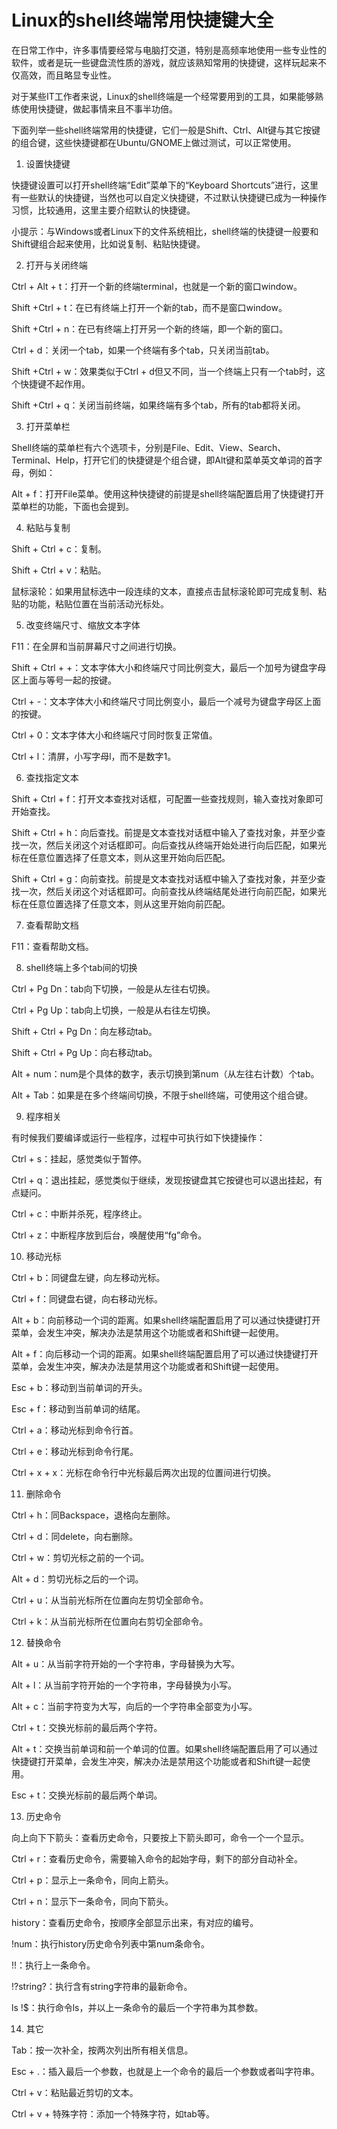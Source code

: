 # Linux的shell终端常用快捷键大全

在日常工作中，许多事情要经常与电脑打交道，特别是高频率地使用一些专业性的软件，或者是玩一些键盘流性质的游戏，就应该熟知常用的快捷键，这样玩起来不仅高效，而且略显专业性。

对于某些IT工作者来说，Linux的shell终端是一个经常要用到的工具，如果能够熟练使用快捷键，做起事情来且不事半功倍。

下面列举一些shell终端常用的快捷键，它们一般是Shift、Ctrl、Alt键与其它按键的组合键，这些快捷键都在Ubuntu/GNOME上做过测试，可以正常使用。


1. 设置快捷键

快捷键设置可以打开shell终端“Edit”菜单下的“Keyboard Shortcuts”进行，这里有一些默认的快捷键，当然也可以自定义快捷键，不过默认快捷键已成为一种操作习惯，比较通用，这里主要介绍默认的快捷键。

小提示：与Windows或者Linux下的文件系统相比，shell终端的快捷键一般要和Shift键组合起来使用，比如说复制、粘贴快捷键。


2. 打开与关闭终端

Ctrl + Alt + t：打开一个新的终端terminal，也就是一个新的窗口window。

Shift +Ctrl + t：在已有终端上打开一个新的tab，而不是窗口window。

Shift +Ctrl + n：在已有终端上打开另一个新的终端，即一个新的窗口。

Ctrl + d：关闭一个tab，如果一个终端有多个tab，只关闭当前tab。

Shift +Ctrl + w：效果类似于Ctrl + d但又不同，当一个终端上只有一个tab时，这个快捷键不起作用。

Shift +Ctrl + q：关闭当前终端，如果终端有多个tab，所有的tab都将关闭。


3. 打开菜单栏

Shell终端的菜单栏有六个选项卡，分别是File、Edit、View、Search、Terminal、Help，打开它们的快捷键是个组合键，即Alt键和菜单英文单词的首字母，例如：

Alt + f：打开File菜单。使用这种快捷键的前提是shell终端配置启用了快捷键打开菜单栏的功能，下面也会提到。


4. 粘贴与复制

Shift + Ctrl + c：复制。

Shift + Ctrl + v：粘贴。

鼠标滚轮：如果用鼠标选中一段连续的文本，直接点击鼠标滚轮即可完成复制、粘贴的功能，粘贴位置在当前活动光标处。


5. 改变终端尺寸、缩放文本字体

F11：在全屏和当前屏幕尺寸之间进行切换。

Shift + Ctrl + +：文本字体大小和终端尺寸同比例变大，最后一个加号为键盘字母区上面与等号一起的按键。

Ctrl + -：文本字体大小和终端尺寸同比例变小，最后一个减号为键盘字母区上面的按键。

Ctrl + 0：文本字体大小和终端尺寸同时恢复正常值。

Ctrl + l：清屏，小写字母l，而不是数字1。


6. 查找指定文本

Shift + Ctrl + f：打开文本查找对话框，可配置一些查找规则，输入查找对象即可开始查找。

Shift + Ctrl + h：向后查找。前提是文本查找对话框中输入了查找对象，并至少查找一次，然后关闭这个对话框即可。向后查找从终端开始处进行向后匹配，如果光标在任意位置选择了任意文本，则从这里开始向后匹配。

Shift + Ctrl + g：向前查找。前提是文本查找对话框中输入了查找对象，并至少查找一次，然后关闭这个对话框即可。向前查找从终端结尾处进行向前匹配，如果光标在任意位置选择了任意文本，则从这里开始向前匹配。


7. 查看帮助文档

F11：查看帮助文档。


8. shell终端上多个tab间的切换

Ctrl + Pg Dn：tab向下切换，一般是从左往右切换。

Ctrl + Pg Up：tab向上切换，一般是从右往左切换。

Shift + Ctrl + Pg Dn：向左移动tab。

Shift + Ctrl + Pg Up：向右移动tab。

Alt + num：num是个具体的数字，表示切换到第num（从左往右计数）个tab。

Alt + Tab：如果是在多个终端间切换，不限于shell终端，可使用这个组合键。


9. 程序相关

有时候我们要编译或运行一些程序，过程中可执行如下快捷操作：

Ctrl + s：挂起，感觉类似于暂停。

Ctrl + q：退出挂起，感觉类似于继续，发现按键盘其它按键也可以退出挂起，有点疑问。

Ctrl + c：中断并杀死，程序终止。

Ctrl + z：中断程序放到后台，唤醒使用“fg”命令。


10. 移动光标

Ctrl + b：同键盘左键，向左移动光标。

Ctrl + f：同键盘右键，向右移动光标。

Alt + b：向前移动一个词的距离。如果shell终端配置启用了可以通过快捷键打开菜单，会发生冲突，解决办法是禁用这个功能或者和Shift键一起使用。

Alt + f：向后移动一个词的距离。如果shell终端配置启用了可以通过快捷键打开菜单，会发生冲突，解决办法是禁用这个功能或者和Shift键一起使用。

Esc + b：移动到当前单词的开头。

Esc + f：移动到当前单词的结尾。

Ctrl + a：移动光标到命令行首。

Ctrl + e：移动光标到命令行尾。

Ctrl + x + x：光标在命令行中光标最后两次出现的位置间进行切换。


11. 删除命令

Ctrl + h：同Backspace，退格向左删除。

Ctrl + d：同delete，向右删除。

Ctrl + w：剪切光标之前的一个词。

Alt + d：剪切光标之后的一个词。

Ctrl + u：从当前光标所在位置向左剪切全部命令。

Ctrl + k：从当前光标所在位置向右剪切全部命令。


12. 替换命令

Alt + u：从当前字符开始的一个字符串，字母替换为大写。

Alt + l：从当前字符开始的一个字符串，字母替换为小写。

Alt + c：当前字符变为大写，向后的一个字符串全部变为小写。

Ctrl + t：交换光标前的最后两个字符。

Alt + t：交换当前单词和前一个单词的位置。如果shell终端配置启用了可以通过快捷键打开菜单，会发生冲突，解决办法是禁用这个功能或者和Shift键一起使用。

Esc + t：交换光标前的最后两个单词。


13. 历史命令

向上向下下箭头：查看历史命令，只要按上下箭头即可，命令一个一个显示。

Ctrl + r：查看历史命令，需要输入命令的起始字母，剩下的部分自动补全。

Ctrl + p：显示上一条命令，同向上箭头。

Ctrl + n：显示下一条命令，同向下箭头。

history：查看历史命令，按顺序全部显示出来，有对应的编号。

!num：执行history历史命令列表中第num条命令。

!!：执行上一条命令。

!?string?：执行含有string字符串的最新命令。

ls !$：执行命令ls，并以上一条命令的最后一个字符串为其参数。


14. 其它

Tab：按一次补全，按两次列出所有相关信息。

Esc + .：插入最后一个参数，也就是上一个命令的最后一个参数或者叫字符串。

Ctrl + v：粘贴最近剪切的文本。

Ctrl + v + 特殊字符：添加一个特殊字符，如tab等。